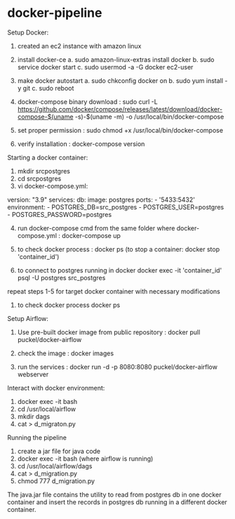 # docker-pipeline



Setup Docker:

1. created an ec2 instance with amazon linux

2. install docker-ce
a. sudo amazon-linux-extras install docker
b. sudo service docker start
c. sudo usermod -a -G docker ec2-user

3. make docker autostart
a. sudo chkconfig docker on
b. sudo yum install -y git
c. sudo reboot

4. docker-compose binary download :
sudo curl -L https://github.com/docker/compose/releases/latest/download/docker-compose-$(uname -s)-$(uname -m) -o /usr/local/bin/docker-compose

5. set proper permission :
sudo chmod +x /usr/local/bin/docker-compose

6. verify installation :
docker-compose version


Starting a docker container:

1. mkdir srcpostgres
2. cd srcpostgres
3. vi docker-compose.yml:

version: "3.9"
services:
  db:
    image: postgres
    ports:
      - '5433:5432'
    environment:
      - POSTGRES_DB=src_postgres
      - POSTGRES_USER=postgres
      - POSTGRES_PASSWORD=postgres

4. run docker-compose cmd from the same folder where docker-compose.yml :
docker-compose up 

5. to check docker process :
docker ps
(to stop a container: docker stop 'container_id')

6. to connect to postgres running in docker
docker exec -it 'container_id' psql -U postgres src_postgres


repeat steps 1-5 for target docker container with necessary modifications
1. to check docker process
docker ps


Setup Airflow:

1. Use pre-built docker image from public repository : 
docker pull puckel/docker-airflow

2. check the image : 
docker images

3. run the services : 
docker run -d -p 8080:8080 puckel/docker-airflow webserver

Interact with docker environment:

1. docker exec -it <container id> bash
2. cd /usr/local/airflow
3. mkdir dags
4. cat > d_migraton.py
	
Running the pipeline

1. create a jar file for java code
2. docker exec -it <container id> bash (where airflow is running)
3. cd /usr/local/airflow/dags
4. cat > d_migration.py
5. chmod 777 d_migration.py


The java.jar file contains the utility to read from postgres db in one docker container and insert the records in postgres db running in a different docker container.
